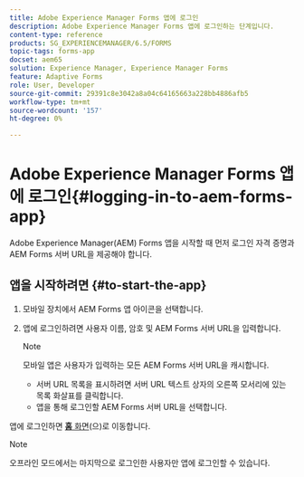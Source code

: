 ```yaml
---
title: Adobe Experience Manager Forms 앱에 로그인
description: Adobe Experience Manager Forms 앱에 로그인하는 단계입니다.
content-type: reference
products: SG_EXPERIENCEMANAGER/6.5/FORMS
topic-tags: forms-app
docset: aem65
solution: Experience Manager, Experience Manager Forms
feature: Adaptive Forms
role: User, Developer
source-git-commit: 29391c8e3042a8a04c64165663a228bb4886afb5
workflow-type: tm+mt
source-wordcount: '157'
ht-degree: 0%

---
```


# Adobe Experience Manager Forms 앱에 로그인{#logging-in-to-aem-forms-app}

Adobe Experience Manager(AEM) Forms 앱을 시작할 때 먼저 로그인 자격 증명과 AEM Forms 서버 URL을 제공해야 합니다.

## 앱을 시작하려면 {#to-start-the-app}

1. 모바일 장치에서 AEM Forms 앱 아이콘을 선택합니다.
1. 앱에 로그인하려면 사용자 이름, 암호 및 AEM Forms 서버 URL을 입력합니다.

   >[!NOTE]
   >
   >모바일 앱은 사용자가 입력하는 모든 AEM Forms 서버 URL을 캐시합니다.
   >
   >    * 서버 URL 목록을 표시하려면 서버 URL 텍스트 상자의 오른쪽 모서리에 있는 목록 화살표를 클릭합니다.
   >    * 앱을 통해 로그인할 AEM Forms 서버 URL을 선택합니다.

앱에 로그인하면 [**홈** 화면](../../forms/using/home-screen.md)(으)로 이동합니다.

>[!NOTE]
>
>오프라인 모드에서는 마지막으로 로그인한 사용자만 앱에 로그인할 수 있습니다.

